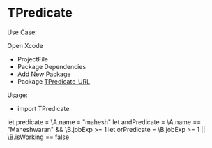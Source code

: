 # TPredicate

Use Case:

Open Xcode
 - ProjectFile
 - Package Dependencies
 - Add New Package
 -  Package [TPredicate_URL](https://github.com/maheshwaran01m/TPredicate)

Usage:
 - import TPredicate

let predicate = \A.name = "mahesh"
let andPredicate = \A.name == "Maheshwaran" && \B.jobExp >= 1
let orPredicate = \B.jobExp >= 1 || \B.isWorking == false
